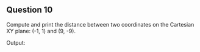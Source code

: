 ## Question 10

Compute and print the distance between two coordinates on the Cartesian XY plane: (-1, 1) and (9, -9).

Output:
